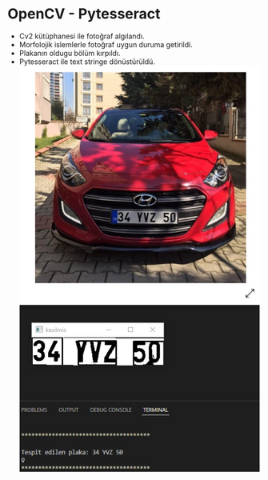# OpenCV - Pytesseract
- Cv2 kütüphanesi ile fotoğraf algılandı. 
- Morfolojik islemlerle fotoğraf uygun duruma getirildi.
- Plakanın oldugu bölüm kırpıldı.
- Pytesseract ile text stringe dönüstürüldü.
 ![info](info.jpg)